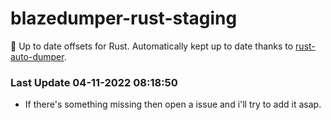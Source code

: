 # blazedumper-rust-staging

🚀 Up to date offsets for Rust. Automatically kept up to date thanks to [rust-auto-dumper](https://github.com/Akandesh/rust-auto-dumper).


### Last Update 04-11-2022 08:18:50
- If there's something missing then open a issue and i'll try to add it asap.